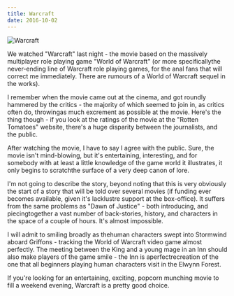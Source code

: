 ```yaml
---
title: Warcraft
date: 2016-10-02
---
```


![Warcraft](https://source.unsplash.com/l7dbl-sUg3k/1600x900)

We watched "Warcraft" last night - the movie based on the massively multiplayer role playing game "World of Warcraft" (or more specificallythe never-ending line of Warcraft role playing games, for the anal fans that will correct me immediately. There are rumours of a World of Warcraft sequel in the works).

I remember when the movie came out at the cinema, and got roundly hammered by the critics - the majority of which seemed to join in, as critics often do, throwingas much excrement as possible at the movie. Here's the thing though - if you look at the ratings of the movie at the "Rotten Tomatoes" website, there's a huge disparity between the journalists, and the public.

After watching the movie, I have to say I agree with the public. Sure, the movie isn't mind-blowing, but it's entertaining, interesting, and for somebody with at least a little knowledge of the game world it illustrates, it only begins to scratchthe surface of a very deep canon of lore.

I'm not going to describe the story, beyond noting that this is very obviously the start of a story that will be told over several movies (if funding ever becomes available, given it's lacklustre support at the box-office). It suffers from the same problems as "Dawn of Justice" - both introducing, and piecingtogether a vast number of back-stories, history, and characters in the space of a couple of hours. It's almost impossible.

I will admit to smiling broadly as thehuman characters swept into Stormwind aboard Griffons - tracking the World of Warcraft video game almost perfectly. The meeting between the King and a young mage in an Inn should also make players of the game smile - the Inn is aperfectrecreation of the one that all beginners playing human characters visit in the Elwynn Forest.

If you're looking for an entertaining, exciting, popcorn munching movie to fill a weekend evening, Warcraft is a pretty good choice.